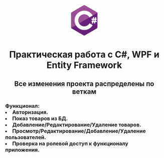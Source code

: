 <div align="center"><img src="https://github.com/devicons/devicon/blob/master/icons/csharp/csharp-original.svg" title="C#" **alt="C#" width="100" height="100"/></div>
<h1 align="center">Практическая работа с C#, WPF и Entity Framework</h1>
<h2 align="center">Все изменения проекта распределены по веткам</h2>
<h3 align="left">Функционал:<br><li>Авторизация.<br><li>Показ товаров из БД.<br><li>Добавление/Редактирование/Удаление товаров.<br><li>Просмотр/Редактирование/Добавление/Удаление пользователей.<br><li>Проверка на ролевой доступ к функционалу приложения.</h3>
